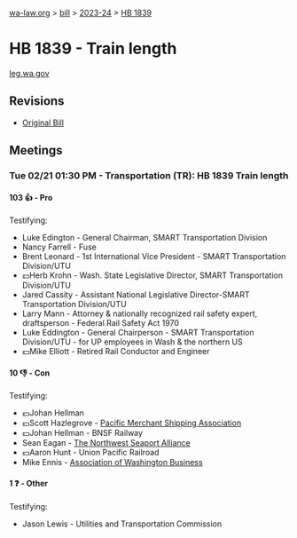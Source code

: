 [wa-law.org](/) > [bill](/bill/) > [2023-24](/bill/2023-24/) > [HB 1839](/bill/2023-24/hb/1839/)

# HB 1839 - Train length
[leg.wa.gov](https://app.leg.wa.gov/billsummary?BillNumber=1839&Year=2023&Initiative=false)

## Revisions
* [Original Bill](1/)

## Meetings
### Tue 02/21 01:30 PM - Transportation (TR): HB 1839 Train length
#### 103 👍 - Pro
Testifying:
* Luke Edington - General Chairman, SMART Transportation Division
* Nancy Farrell - Fuse
* Brent Leonard - 1st International Vice President - SMART Transportation Division/UTU
* 💵Herb Krohn - Wash. State Legislative Director, SMART Transportation Division/UTU
* Jared Cassity - Assistant National Legislative Director-SMART Transportation Division/UTU
* Larry Mann - Attorney & nationally recognized rail safety expert, draftsperson - Federal Rail Safety Act 1970
* Luke Eddington - General Chairperson - SMART Transportation Division/UTU - for UP employees in Wash & the northern US
* 💵Mike Elliott - Retired Rail Conductor and Engineer

#### 10 👎 - Con
Testifying:
* 💵Johan Hellman
* 💵Scott Hazlegrove - [Pacific Merchant Shipping Association](/org/pacific_merchant_shipping_association/)
* 💵Johan Hellman - BNSF Railway
* Sean Eagan - [The Northwest Seaport Alliance](/org/the_northwest_seaport_alliance/)
* 💵Aaron Hunt - Union Pacific Railroad
* Mike Ennis - [Association of Washington Business](/org/association_of_washington_business/)

#### 1 ❓ - Other
Testifying:
* Jason Lewis - Utilities and Transportation Commission
